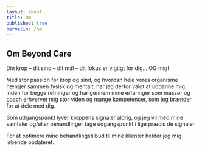 ```yaml
---
layout: about
title: Om
published: true
permalin: /om
---
```


## Om Beyond Care

Din krop – dit sind – dit mål – dit fokus er vigtigt for dig… OG mig!

Med stor passion for krop og sind, og hvordan hele vores organisme hænger sammen fysisk og mentalt, har jeg derfor valgt at uddanne mig inden for begge retninger og har gennem mine erfaringer som massør og coach erhvervet mig stor viden og mange kompetencer, som jeg brænder for at dele med dig.

Som udgangspunkt lyver kroppens signaler aldrig, og jeg vil med mine samtaler og/eller behandlinger tage udgangspunkt i lige præcis de signaler.

For at optimere mine behandlingstilbud til mine klienter holder jeg mig løbende opdateret.
